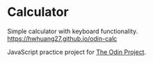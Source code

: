 # Calculator

Simple calculator with keyboard functionality.\
https://hwhuang27.github.io/odin-calc

JavaScript practice project for [The Odin Project](https://www.theodinproject.com/).

